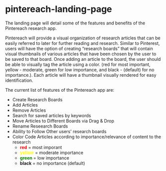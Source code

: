# pintereach-landing-page

The landing page will detail some of the features and benefits of the Pintereach research app.  

Pintereach will provide a visual organization of research articles that can be easily referred to later for further reading and research.  Similar to Pinterest, users will have the option of creating “research boards” that will contain visual thumbnails of various articles that have been chosen by the user to be saved to that board.  Once adding an article to the board, the user should be able to visually tag the article using a color.  (red for most important, yellow - moderate, green for low importance, and black - (default) for no importance.).  Each article will have a thumbnail visually rendered for easy identification.

The current list of features of the Pintereach app are:  
* Create Research Boards
* Add Articles
* Remove Articles
* Search for saved articles by keywords
* Move Articles to Different Boards via Drag & Drop
* Rename Reseearch Boards
* Ability to Follow Other users' research boards
* Color Code Articles according to importance/relevance of content to the research
    * <strong style='color:red'>red</strong> = most imporant
    * <strong style='color:yellow'>yellow</strong> = moderate importance
    * <strong style='color:green'>green </strong>= low importance
    * <strong>black </strong>= no importance (default)
    
    
    




